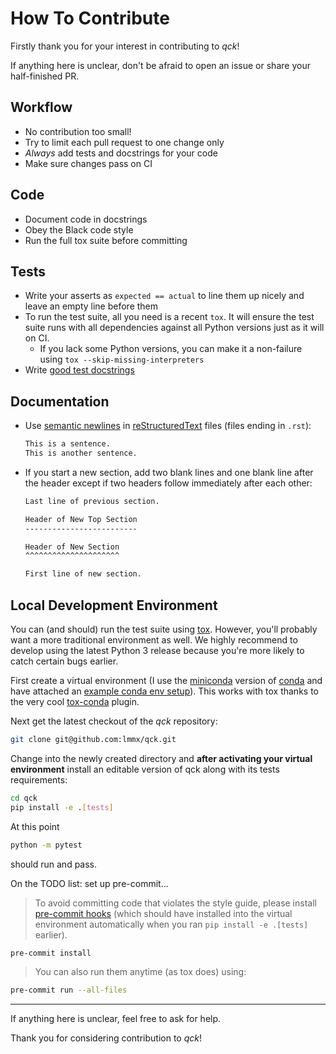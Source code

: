 # How To Contribute

Firstly thank you for your interest in contributing to _qck_!

If anything here is unclear, don't be afraid to open an issue or share your half-finished PR.

## Workflow

- No contribution too small!
- Try to limit each pull request to one change only
- _Always_ add tests and docstrings for your code
- Make sure changes pass on CI

## Code

- Document code in docstrings
- Obey the Black code style
- Run the full tox suite before committing

## Tests

- Write your asserts as `expected == actual` to line them up nicely
  and leave an empty line before them
- To run the test suite, all you need is a recent `tox`.
  It will ensure the test suite runs with all dependencies against all Python versions
  just as it will on CI.
  - If you lack some Python versions, you can make it a non-failure using
    `tox --skip-missing-interpreters`
- Write [good test docstrings](https://jml.io/test-docstrings/)

## Documentation

- Use [semantic newlines](https://rhodesmill.org/brandon/2012/one-sentence-per-line/)
  in [reStructuredText](https://www.sphinx-doc.org/en/master/usage/restructuredtext/basics.html)
  files (files ending in `.rst`):

  ```rst
  This is a sentence.
  This is another sentence.
  ```

- If you start a new section, add two blank lines and one blank line after the header except if two
  headers follow immediately after each other:

  ```rst
  Last line of previous section.

  Header of New Top Section
  -------------------------

  Header of New Section
  ^^^^^^^^^^^^^^^^^^^^^

  First line of new section.
  ```

## Local Development Environment

You can (and should) run the test suite using [tox](https://tox.readthedocs.io/).
However, you'll probably want a more traditional environment as well.
We highly recommend to develop using the latest Python 3 release because you're more likely
to catch certain bugs earlier.

First create a virtual environment (I use the [miniconda](https://docs.conda.io/en/latest/miniconda.html)
version of [conda](https://anaconda.org/) and have attached an
[example conda env setup](docs/CONDA_SETUP.md)). This works with tox thanks to the
very cool [tox-conda](https://github.com/tox-dev/tox-conda) plugin.

Next get the latest checkout of the _qck_ repository:

```sh
git clone git@github.com:lmmx/qck.git
```

Change into the newly created directory and **after activating your virtual environment**
install an editable version of qck along with its tests requirements:

```sh
cd qck
pip install -e .[tests]
```

At this point

```sh
python -m pytest
```

should run and pass.

On the TODO list: set up pre-commit...

> To avoid committing code that violates the style guide, please install
> [pre-commit hooks](https://pre-commit.com/) (which should have installed into the virtual
> environment automatically when you ran `pip install -e .[tests]` earlier).

```sh
pre-commit install
```

> You can also run them anytime (as tox does) using:

```sh
pre-commit run --all-files
```

---

If anything here is unclear, feel free to ask for help.

Thank you for considering contribution to _qck_!
